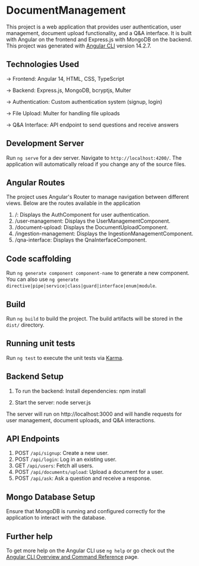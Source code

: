 # DocumentManagement

This project is a web application that provides user authentication, user management, document upload functionality, and a Q&A interface. It is built with Angular on the frontend and Express.js with MongoDB on the backend.
This project was generated with [Angular CLI](https://github.com/angular/angular-cli) version 14.2.7.

## Technologies Used
-> Frontend: Angular 14, HTML, CSS, TypeScript

 -> Backend: Express.js, MongoDB, bcryptjs, Multer

-> Authentication: Custom authentication system (signup, login)

-> File Upload: Multer for handling file uploads

-> Q&A Interface: API endpoint to send questions and receive answers

## Development Server

Run `ng serve` for a dev server. Navigate to `http://localhost:4200/`. The application will automatically reload if you change any of the source files.

## Angular Routes

The project uses Angular's Router to manage navigation between different views. Below are the routes available in the application

1. /: Displays the AuthComponent for user authentication.
2. /user-management: Displays the UserManagementComponent.
3. /document-upload: Displays the DocumentUploadComponent.
4. /ingestion-management: Displays the IngestionManagementComponent.
5. /qna-interface: Displays the QnaInterfaceComponent.


## Code scaffolding

Run `ng generate component component-name` to generate a new component. You can also use `ng generate directive|pipe|service|class|guard|interface|enum|module`.

## Build

Run `ng build` to build the project. The build artifacts will be stored in the `dist/` directory.

## Running unit tests

Run `ng test` to execute the unit tests via [Karma](https://karma-runner.github.io).

## Backend Setup
1. To run the backend: Install dependencies: npm install

2. Start the server: node server.js

The server will run on http://localhost:3000 and will handle requests for user management, document uploads, and Q&A interactions.

## API Endpoints
1. POST `/api/signup`: Create a new user.
2. POST `/api/login`: Log in an existing user.
3. GET `/api/users`: Fetch all users.
4. POST `/api/documents/upload`: Upload a document for a user.
5. POST `/api/ask`: Ask a question and receive a response.


## Mongo Database Setup
Ensure that MongoDB is running and configured correctly for the application to interact with the database.

## Further help

To get more help on the Angular CLI use `ng help` or go check out the [Angular CLI Overview and Command Reference](https://angular.io/cli) page.
